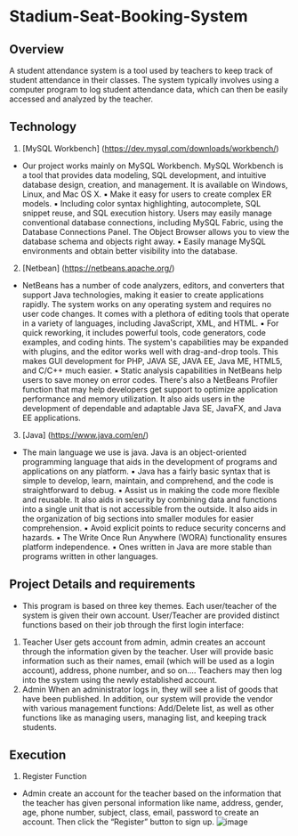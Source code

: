 # Stadium-Seat-Booking-System

## Overview

A student attendance system is a tool used by teachers to keep track of student
attendance in their classes. The system typically involves using a computer program to
log student attendance data, which can then be easily accessed and analyzed by the
teacher.

## Technology

1. [MySQL Workbench] (https://dev.mysql.com/downloads/workbench/)
- Our project works mainly on MySQL Workbench. MySQL Workbench is a tool that provides
data modeling, SQL development, and intuitive database design, creation, and
management. It is available on Windows, Linux, and Mac OS X.
▪ Make it easy for users to create complex ER models.
▪ Including color syntax highlighting, autocomplete, SQL snippet reuse, and SQL execution
history. Users may easily manage conventional database connections, including MySQL
Fabric, using the Database Connections Panel. The Object Browser allows you to view
the database schema and objects right away.
▪ Easily manage MySQL environments and obtain better visibility into the database.

2. [Netbean] (https://netbeans.apache.org/)
- NetBeans has a number of code analyzers, editors, and converters that support Java
technologies, making it easier to create applications rapidly. The system works on any
operating system and requires no user code changes. It comes with a plethora of editing
tools that operate in a variety of languages, including JavaScript, XML, and HTML.
▪ For quick reworking, it includes powerful tools, code generators, code examples, and
coding hints. The system's capabilities may be expanded with plugins, and the editor
works well with drag-and-drop tools. This makes GUI development for PHP, JAVA SE,
JAVA EE, Java ME, HTML5, and C/C++ much easier.
▪ Static analysis capabilities in NetBeans help users to save money on error codes. There's
also a NetBeans Profiler function that may help developers get support to optimize
application performance and memory utilization. It also aids users in the development
of dependable and adaptable Java SE, JavaFX, and Java EE applications.

3. [Java] (https://www.java.com/en/)
- The main language we use is java. Java is an object-oriented programming language that
aids in the development of programs and applications on any platform.
▪ Java has a fairly basic syntax that is simple to develop, learn, maintain, and comprehend,
and the code is straightforward to debug.
▪ Assist us in making the code more flexible and reusable. It also aids in security by
combining data and functions into a single unit that is not accessible from the outside. It
also aids in the organization of big sections into smaller modules for easier
comprehension.
▪ Avoid explicit points to reduce security concerns and hazards.
▪ The Write Once Run Anywhere (WORA) functionality ensures platform independence.
▪ Ones written in Java are more stable than programs written in other languages.

## Project Details and requirements

- This program is based on three key themes. Each user/teacher of the system is given
their own account. User/Teacher are provided distinct functions based on their job
through the first login interface:
1. Teacher
User gets account from admin, admin creates an account through the information
given by the teacher. User will provide basic information such as their names, email
(which will be used as a login account), address, phone number, and so on....
Teachers may then log into the system using the newly established account.
2. Admin
When an administrator logs in, they will see a list of goods that have been published.
In addition, our system will provide the vendor with various management functions:
Add/Delete list, as well as other functions like as managing users, managing list, and
keeping track students.

## Execution
1. Register Function
- Admin create an account for the teacher based on the information that
the teacher has given personal information like name, address, gender,
age, phone number, subject, class, email, password to create an
account. Then click the “Register” button to sign up.
![image](https://github.com/Trungtruc410/Student-Attendance-Management/assets/85205181/28e84ae1-ea1c-4da8-bf2e-fc02512d00ee)
